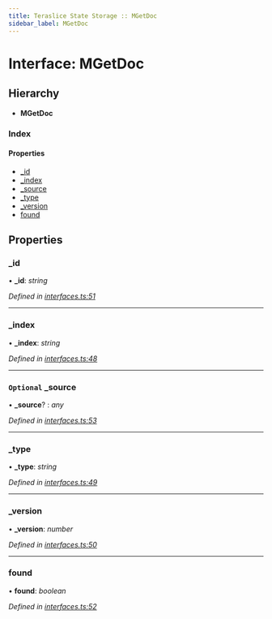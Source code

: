 ```yaml
---
title: Teraslice State Storage :: MGetDoc
sidebar_label: MGetDoc
---
```


# Interface: MGetDoc

## Hierarchy

* **MGetDoc**

### Index

#### Properties

* [_id](mgetdoc.md#_id)
* [_index](mgetdoc.md#_index)
* [_source](mgetdoc.md#optional-_source)
* [_type](mgetdoc.md#_type)
* [_version](mgetdoc.md#_version)
* [found](mgetdoc.md#found)

## Properties

###  _id

• **_id**: *string*

*Defined in [interfaces.ts:51](https://github.com/terascope/teraslice/blob/7cdb60b1/packages/teraslice-state-storage/src/interfaces.ts#L51)*

___

###  _index

• **_index**: *string*

*Defined in [interfaces.ts:48](https://github.com/terascope/teraslice/blob/7cdb60b1/packages/teraslice-state-storage/src/interfaces.ts#L48)*

___

### `Optional` _source

• **_source**? : *any*

*Defined in [interfaces.ts:53](https://github.com/terascope/teraslice/blob/7cdb60b1/packages/teraslice-state-storage/src/interfaces.ts#L53)*

___

###  _type

• **_type**: *string*

*Defined in [interfaces.ts:49](https://github.com/terascope/teraslice/blob/7cdb60b1/packages/teraslice-state-storage/src/interfaces.ts#L49)*

___

###  _version

• **_version**: *number*

*Defined in [interfaces.ts:50](https://github.com/terascope/teraslice/blob/7cdb60b1/packages/teraslice-state-storage/src/interfaces.ts#L50)*

___

###  found

• **found**: *boolean*

*Defined in [interfaces.ts:52](https://github.com/terascope/teraslice/blob/7cdb60b1/packages/teraslice-state-storage/src/interfaces.ts#L52)*
